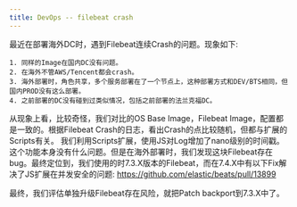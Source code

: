 ```yaml
---
title: DevOps -- filebeat crash
---
```


最近在部署海外DC时，遇到Filebeat连续Crash的问题。现象如下:
```
1. 同样的Image在国内DC没有问题。
2. 在海外不管AWS/Tencent都会crash。
3. 海外部署时，角色共享，多个服务部署在了一个节点上，这种部署方式和DEV/BTS相同，但国内PROD没有这么部署。
4. 之前部署的DC没有碰到过类似情况，包括之前部署的法兰克福DC。
```

从现象上看，比较奇怪，我们对比的OS Base Image，Filebeat Image，配置都是一致的。根据Filebeat Crash的日志，看出Crash的点比较随机，但都与扩展的Scripts有关。
我们利用Scripts扩展，使用JS对Log增加了nano级别的时间戳。这个功能本身没有什么问题。但是在海外部署时，我们发现这块Filebeat存在bug。最终定位到，我们使用的时7.3.X版本的Filebeat，而在7.4.X中有以下Fix解决了JS扩展在并发安全的问题: https://github.com/elastic/beats/pull/13899

最终，我们评估单独升级Filebeat存在风险，就把Patch backport到7.3.X中了。
